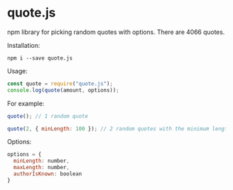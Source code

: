 # quote.js
npm library for picking random quotes with options.
There are 4066 quotes.

Installation:
```
npm i --save quote.js
```

Usage:
```JavaScript
const quote = require("quote.js");
console.log(quote(amount, options));
```

For example:
```JavaScript
quote(); // 1 random quote
```
```JavaScript
quote(2, { minLength: 100 }); // 2 random quotes with the minimum length of 100
```

Options:
```JavaScript
options = {
  minLength: number,
  maxLength: number,
  authorIsKnown: boolean
}
```
